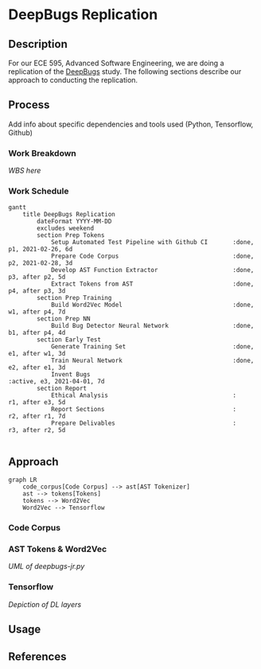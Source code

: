 # DeepBugs Replication

## Description
For our ECE 595, Advanced Software Engineering, we are doing a replication of the [DeepBugs](https://arxiv.org/abs/1805.11683) study. The following sections describe our approach to conducting the replication.

## Process
Add info about specific dependencies and tools used (Python, Tensorflow, Github)
### Work Breakdown
*WBS here*

### Work Schedule
```mermaid
gantt
    title DeepBugs Replication
        dateFormat YYYY-MM-DD
        excludes weekend
        section Prep Tokens
            Setup Automated Test Pipeline with Github CI       :done, p1, 2021-02-26, 6d
            Prepare Code Corpus                                :done, p2, 2021-02-28, 3d 
            Develop AST Function Extractor                     :done, p3, after p2, 5d
            Extract Tokens from AST                            :done, p4, after p3, 3d
        section Prep Training
            Build Word2Vec Model                               :done, w1, after p4, 7d
        section Prep NN
            Build Bug Detector Neural Network                  :done, b1, after p4, 4d
        section Early Test
            Generate Training Set                              :done, e1, after w1, 3d
            Train Neural Network                               :done, e2, after e1, 3d
            Invent Bugs                                        :active, e3, 2021-04-01, 7d
        section Report
            Ethical Analysis                                   :      r1, after e3, 5d
            Report Sections                                    :      r2, after r1, 7d
            Prepare Delivables                                 :      r3, after r2, 5d
            
```

## Approach
```mermaid
graph LR
    code_corpus[Code Corpus] --> ast[AST Tokenizer]
    ast --> tokens[Tokens]
    tokens --> Word2Vec
    Word2Vec --> Tensorflow
```

### Code Corpus

### AST Tokens & Word2Vec
*UML of deepbugs-jr.py*

### Tensorflow
*Depiction of DL layers*

## Usage

## References
